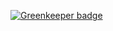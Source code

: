 
[![Greenkeeper badge](https://badges.greenkeeper.io/haggholm/dr-whatsound.svg)](https://greenkeeper.io/)
